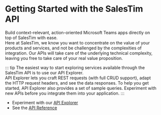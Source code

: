 # Getting Started with the SalesTim API
<Classification label="public" />

Build context-relevant, action-oriented Microsoft Teams apps directly on top of SalesTim with ease.  
Here at SalesTim, we know you want to concentrate on the value of your products and services, and not be challenged by the complexities of integration. Our APIs will take care of the underlying technical complexity, leaving you free to take care of your real value proposition. 

::: tip
The easiest way to start exploring services available through the SalesTim API is to use our API Explorer.  
API Explorer lets you craft REST requests (with full CRUD support), adapt the HTTP request headers, and see the data responses. To help you get started, API Explorer also provides a set of sample queries. Experiment with new APIs before you integrate them into your application.
:::

- Experiment with our [API Explorer](/api/explorer)
- See the [API Reference](/api/reference)
